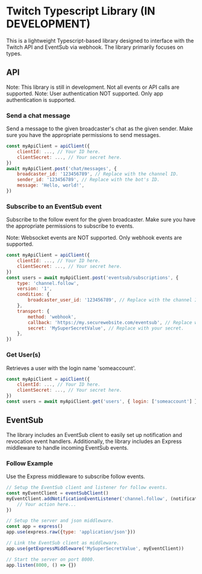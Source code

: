 # Twitch Typescript Library (IN DEVELOPMENT)

This is a lightweight Typescript-based library designed to interface with the
Twitch API and EventSub via webhook. The library primarily focuses on types.

## API

Note: This library is still in development. Not all events or API calls
are supported.
Note: User authentication NOT supported. Only app authentication is supported.

### Send a chat message

Send a message to the given broadcaster's chat as the given sender. Make sure you
have the appropriate permissions to send messages.

```js
const myApiClient = apiClient({
    clientId: ..., // Your ID here.
    clientSecret: ..., // Your secret here.
})
await myApiClient.post('chat/messages', {
    broadcaster_id: '123456789', // Replace with the channel ID.
    sender_id: '123456789', // Replace with the bot's ID.
    message: 'Hello, world!',
})
```

### Subscribe to an EventSub event

Subscribe to the follow event for the given broadcaster. Make sure you have the
appropriate permissions to subscribe to events.

Note: Websocket events are NOT supported. Only webhook events are supported.

```js
const myApiClient = apiClient({
    clientId: ..., // Your ID here.
    clientSecret: ..., // Your secret here.
})
const users = await myApiClient.post('eventsub/subscriptions', {
    type: 'channel.follow',
    version: '1',
    condition: {
        broadcaster_user_id: '123456789', // Replace with the channel ID.
    },
    transport: {
        method: 'webhook',
        callback: 'https://my.securewebsite.com/eventsub', // Replace with your callback URL.
        secret: 'MySuperSecretValue', // Replace with your secret.
    },
})
```

### Get User(s)

Retrieves a user with the login name 'someaccount'.

```js
const myApiClient = apiClient({
    clientId: ..., // Your ID here.
    clientSecret: ..., // Your secret here.
})
const users = await myApiClient.get('users', { login: ['someaccount'] })
```

## EventSub

The library includes an EventSub client to easily set up notification and
revocation event handlers. Additionally, the library includes an Express
middleware to handle incoming EventSub events.

### Follow Example

Use the Express middleware to subscribe follow events.

```js
// Setup the EventSub client and listener for follow events.
const myEventClient = eventSubClient()
myEventClient.addNotificationEventListener('channel.follow', (notification) => {
    // Your action here...
})

// Setup the server and json middleware.
const app = express()
app.use(express.raw({type: 'application/json'}))

// Link the EventSub client as middleware.
app.use(getExpressMiddleware('MySuperSecretValue', myEventClient))

// Start the server on port 8000.
app.listen(8000, () => {})
```
